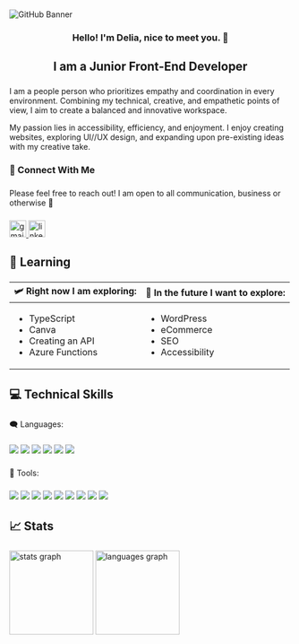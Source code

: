 ### <!--Banner-->

![GitHub Banner](https://user-images.githubusercontent.com/38704018/225437598-20afa2fd-c37d-4ddf-a576-09ac53e5efac.png)

###

<h3 align="center">Hello! I'm Delia, nice to meet you. 👋</h3>

###

<h2 align="center">I am a Junior Front-End Developer</h2>

### <!--Bio-->

<p align="left">I am a people person who prioritizes empathy and coordination in every environment. Combining my technical, creative, and empathetic points of view, I aim to create a balanced and innovative workspace.
  
My passion lies in accessibility, efficiency, and enjoyment. I enjoy creating websites, exploring UI//UX design,  and expanding upon pre-existing ideas with my creative take.</p>

###

<h3 align="left">🤝 Connect With Me</h3>

###

<p align="left">Please feel free to reach out! I am open to all communication, business or otherwise 🙂</p>

### <!--Contact Info-->

<div align="left">
  <a href="mailto:Delia.Grimwood@gmail.com">
    <img src="https://img.shields.io/static/v1?message=Delia.Grimwood@Gmail.com&logo=gmail&label=Gmail&color=696766&logoColor=white&labelColor=D14836&style=for-the-badge" height="30" alt="gmail logo"  />
  </a>
  <a href="https://www.linkedin.com/in/delia-grimwood/" target="_blank">
    <img src="https://img.shields.io/static/v1?message=Delia-Grimwood&logo=linkedin&label=LinkedIn&color=696766&logoColor=white&labelColor=0077B5&style=for-the-badge" height="30" alt="linkedin logo"  />
  </a>
</div>

###

<h2 align="left">🌱 Learning</h2>

###

|  🛩️ Right now I am exploring: | 🚀 In the future I want to explore: |
|:---|:---|
| <ul><li>TypeScript</li><li>Canva</li><li>Creating an API</li><li>Azure Functions</li></ul> | <ul><li>WordPress</li><li>eCommerce</li><li>SEO</li><li>Accessibility</li></ul> |

###

<h2 align="left">💻 Technical Skills</h2>

###

🗨️ Languages:

###

![](https://img.shields.io/badge/HTML5-E34F26?style=for-the-badge&logo=html5&logoColor=white)
![](https://img.shields.io/badge/CSS3-1572B6?style=for-the-badge&logo=css3&logoColor=white)
![](https://img.shields.io/badge/JavaScript-323330?style=for-the-badge&logo=javascript&logoColor=F7DF1E")
![](https://img.shields.io/badge/TypeScript-007ACC?style=for-the-badge&logo=typescript&logoColor=white")
![](https://img.shields.io/badge/jQuery-0769AD?style=for-the-badge&logo=jquery&logoColor=white")
![](https://img.shields.io/badge/MySQL-00000F?style=for-the-badge&logo=mysql&logoColor=white")

###

🧰 Tools:

###

![](https://img.shields.io/badge/Figma-F24E1E?style=for-the-badge&logo=figma&logoColor=white)
![](https://img.shields.io/badge/Canva-%2300C4CC.svg?&style=for-the-badge&logo=Canva&logoColor=white)
![](https://img.shields.io/badge/Microsoft_Excel-217346?style=for-the-badge&logo=microsoft-excel&logoColor=white)
![](https://img.shields.io/badge/Microsoft_PowerPoint-B7472A?style=for-the-badge&logo=microsoft-powerpoint&logoColor=white)
![](https://img.shields.io/badge/Microsoft_Excel-217346?style=for-the-badge&logo=microsoft-excel&logoColor=white)
![](https://img.shields.io/badge/Microsoft_Word-2B579A?style=for-the-badge&logo=microsoft-word&logoColor=white)
![](https://img.shields.io/badge/Microsoft_Azure-0089D6?style=for-the-badge&logo=microsoft-azure&logoColor=white)
![](https://img.shields.io/badge/Visual_Studio_Code-0078D4?style=for-the-badge&logo=visual%20studio%20code&logoColor=white)
![](https://img.shields.io/badge/Windows-0078D6?style=for-the-badge&logo=windows&logoColor=white)

###

<h2 align="left">📈 Stats</h2>

###

<div align="left">
  <img src="https://github-readme-stats.vercel.app/api?hide_title=false&hide_rank=false&show_icons=true&include_all_commits=true&count_private=true&disable_animations=false&theme=slateorange&locale=en&hide_border=true&username=MellariDev" height="150" alt="stats graph"  />
  <img src="https://github-readme-stats.vercel.app/api/top-langs?locale=en&hide_title=false&layout=compact&card_width=320&langs_count=5&theme=slateorange&hide_border=true&username=MellariDev" height="150" alt="languages graph"  />
</div>

###
